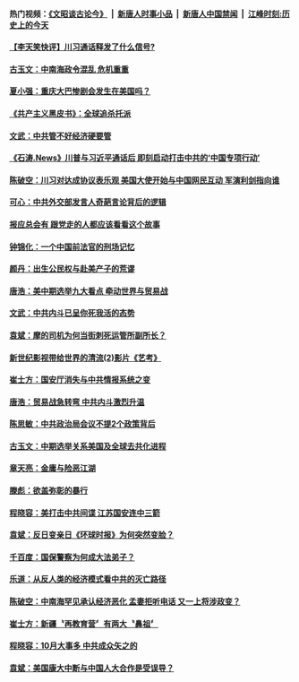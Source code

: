 #### 热门视频：[《文昭谈古论今》](https://github.com/gfw-breaker/wenzhao/blob/master/README.md?t=11061532?t=11061233) &nbsp;|&nbsp; [新唐人时事小品](https://github.com/gfw-breaker/ntdtv-comedy/blob/master/README.md?t=11061532?t=11061233) &nbsp;|&nbsp; [新唐人中国禁闻](https://github.com/gfw-breaker/ntdtv-news/blob/master/README.md?t=11061532?t=11061233) &nbsp;|&nbsp; [江峰时刻:历史上的今天](https://github.com/gfw-breaker/today-in-history/blob/master/README.md?t=11061532?t=11061233) 

#### [【李天笑快评】川习通话释发了什么信号?](../pages/news207/a1398231.md?t=11061532?t=11061233) 

#### [古玉文：中南海政令混乱 危机重重](../pages/news207/a1398185.md?t=11061532?t=11061233) 

#### [夏小强：重庆大巴惨剧会发生在美国吗？](../pages/news207/a1398183.md?t=11061532?t=11061233) 

#### [《共产主义黑皮书》：全球追杀托派](../pages/news207/a1398182.md?t=11061532?t=11061233) 

#### [文武：中共管不好经济硬要管](../pages/news207/a1398181.md?t=11061532?t=11061233) 


#### [《石涛.News》川普与习近平通话后 即刻启动打击中共的‘中国专项行动’](../pages/news207/a1398111.md?t=11061532?t=11061233) 

#### [陈破空：川习对达成协议表乐观 美国大使开始与中国网民互动 军演利剑指向谁](../pages/news207/a1398110.md?t=11061532?t=11061233) 

#### [可心：中共外交部发言人奇葩言论背后的逻辑](../pages/news207/a1398028.md?t=11061532?t=11061233) 


#### [报应总会有 跟党走的人都应该看看这个故事](../pages/news207/a1397844.md?t=11061532?t=11061233) 


#### [钟锦化：一个中国前法官的刑场记忆](../pages/news207/a1397985.md?t=11061532?t=11061233) 

#### [颜丹：出生公民权与赴美产子的荒谬](../pages/news207/a1397983.md?t=11061532?t=11061233) 

#### [唐浩：美中期选举九大看点 牵动世界与贸易战](../pages/news207/a1397982.md?t=11061532?t=11061233) 

#### [文武：中共内斗已呈你死我活的态势](../pages/news207/a1397851.md?t=11061532?t=11061233) 

#### [袁斌：摩的司机为何当街刺死运管所副所长？](../pages/news207/a1397840.md?t=11061532?t=11061233) 

#### [新世纪影视带给世界的清流(2)影片《艺考》](../pages/news207/a1397838.md?t=11061532?t=11061233) 

#### [崔士方：国安厅消失与中共情报系统之变](../pages/news207/a1397837.md?t=11061532?t=11061233) 

#### [唐浩：贸易战急转弯 中共内斗激烈升温](../pages/news207/a1397836.md?t=11061532?t=11061233) 

#### [陈思敏：中共政治局会议不提2个政策背后](../pages/news207/a1397833.md?t=11061532?t=11061233) 

#### [古玉文：中期选举关系美国及全球去共化进程](../pages/news207/a1397831.md?t=11061532?t=11061233) 


#### [章天亮：金庸与险恶江湖](../pages/news207/a1397807.md?t=11061532?t=11061233) 


#### [滕彪：欲盖弥彰的暴行](../pages/news207/a1397682.md?t=11061532?t=11061233) 

#### [程晓容：美打击中共间谍 江苏国安连中三箭](../pages/news207/a1397675.md?t=11061532?t=11061233) 

#### [袁斌：反日变亲日《环球时报》为何突然变脸？](../pages/news207/a1397672.md?t=11061532?t=11061233) 

#### [千百度：国保警察为何成大法弟子？](../pages/news207/a1397671.md?t=11061532?t=11061233) 

#### [乐道：从反人类的经济模式看中共的灭亡路径](../pages/news207/a1397662.md?t=11061532?t=11061233) 

#### [陈破空：中南海罕见承认经济恶化 孟妻拒听电话 又一上将涉政变？](../pages/news207/a1397514.md?t=11061532?t=11061233) 


#### [崔士方：新疆〝再教育营〞有两大〝鼻祖〞](../pages/news207/a1397542.md?t=11061532?t=11061233) 

#### [程晓容：10月大事多 中共成众矢之的](../pages/news207/a1397540.md?t=11061532?t=11061233) 

#### [袁斌：美国康大中断与中国人大合作是受误导？](../pages/news207/a1397538.md?t=11061532?t=11061233) 

